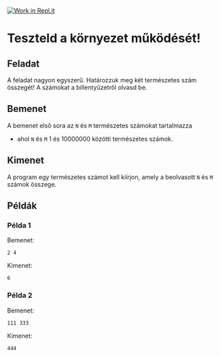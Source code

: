 [![Work in Repl.it](https://classroom.github.com/assets/work-in-replit-14baed9a392b3a25080506f3b7b6d57f295ec2978f6f33ec97e36a161684cbe9.svg)](https://classroom.github.com/online_ide?assignment_repo_id=3804739&assignment_repo_type=AssignmentRepo)
# Teszteld a környezet működését!

## Feladat

A feladat nagyon egyszerű. Határozzuk meg két természetes szám összegét!
A számokat a billentyűzetről olvasd be.


## Bemenet

A bemenet első sora az `N` és `M` természetes számokat tartalmazza 
  - ahol `N` és `M` 1 és 10000000 közötti természetes számok.


## Kimenet

A program egy természetes számot kell kiírjon, amely a beolvasott `N` és `M` számok összege.


## Példák

### Példa 1

Bemenet:
```
2 4
```

Kimenet:
```
6
```

### Példa 2

Bemenet:
```
111 333
```

Kimenet:
```
444
```

